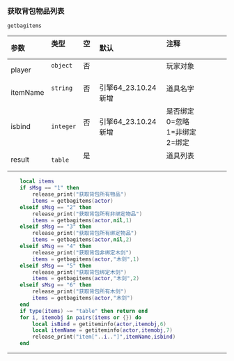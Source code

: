 ### 获取背包物品列表

`getbagitems`

| 参数     | 类型      | 空   | 默认                | 注释                                     |
| :------- | :-------- | :--- | :------------------ | :--------------------------------------- |
| player   | `object`  | 否   |                     | 玩家对象                                 |
| itemName | `string`  | 否   | 引擎64_23.10.24新增 | 道具名字                                 |
| isbind   | `integer` | 否   | 引擎64_23.10.24新增 | 是否绑定<br />0=忽略<br />1=非绑定<br />2=绑定 |
| result   | `table`   | 是   |                     | 道具列表                                 |
```lua
    local items
    if sMsg == "1" then
        release_print("获取背包所有物品")
        items = getbagitems(actor)
    elseif sMsg == "2" then
        release_print("获取背包所有非绑定物品")
        items = getbagitems(actor,nil,1)
    elseif sMsg == "3" then
        release_print("获取背包所有绑定物品")
        items = getbagitems(actor,nil,2)
    elseif sMsg == "4" then
        release_print("获取背包非绑定木剑")
        items = getbagitems(actor,"木剑",1)
    elseif sMsg == "5" then
        release_print("获取背包绑定木剑")
        items = getbagitems(actor,"木剑",2)
    elseif sMsg == "6" then
        release_print("获取背包所有木剑")
        items = getbagitems(actor,"木剑")
    end
    if type(items) ~= "table" then return end
    for i, itemobj in pairs(items or {}) do
        local isBind = getiteminfo(actor,itemobj,6)
        local itemName = getiteminfo(actor,itemobj,7)
        release_print("item["..i.."]",itemName,isbind)
    end
```

------------

